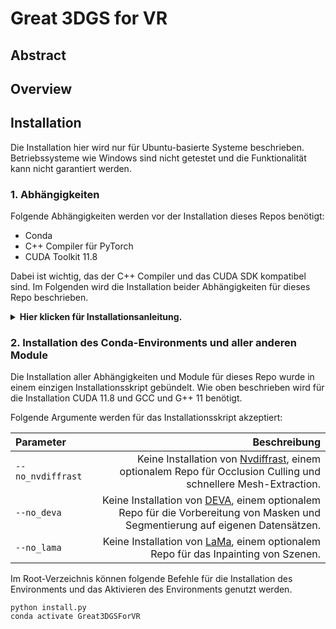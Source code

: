 # Great 3DGS for VR

## Abstract

## Overview

## Installation
Die Installation hier wird nur für Ubuntu-basierte Systeme beschrieben. Betriebssysteme wie Windows sind nicht getestet und die Funktionalität kann nicht garantiert werden. 

### 1. Abhängigkeiten
Folgende Abhängigkeiten werden vor der Installation dieses Repos benötigt:

- Conda
- C++ Compiler für PyTorch
- CUDA Toolkit 11.8

Dabei ist wichtig, das der C++ Compiler und das CUDA SDK kompatibel sind. Im Folgenden wird die Installation beider Abhängigkeiten für dieses Repo beschrieben.

<details>
<summary><span style="font-weight: bold;">Hier klicken für Installationsanleitung.</span></summary>

#### 1.1 C++ Compiler
Die Installation eines C++ Compilers kann einzeln oder neben anderen C++ Versionen durchgeführt werden. Laut der [CUDA-Dokumentation](https://docs.nvidia.com/cuda/archive/11.8.0/cuda-installation-guide-linux/index.html) von Nvidia ist GCC und G++ Version 11 kompatibel mit CUDA Toolkit 11.8. Sowohl g++ als auch gcc müssen beide die gleiche Version haben, um Fehler zu vermeiden.

- Installation der passenden gcc- und g++-Version
    ```shell
    sudo apt install build-essential
    sudo apt -y install gcc-11 g++-11
    ```
- Alternative Versionen zu Manager hinzufügen (höhere Priorität wird Standardmäßig ausgewählt)
    ```shell
    sudo update-alternatives --install /usr/bin/gcc gcc /usr/bin/gcc-[Version] [Priorität]
    sudo update-alternatives --install /usr/bin/g++ g++ /usr/bin/g++-[Version] [Priorität]
    ```
- Checken, welche Versionen verfügbar sind + Auswahl der gerade benötigten Version
    ```shell
    sudo update-alternatives --config gcc
    sudo update-alternatives --config g++
    ```
- Checken der gerade aktiven Version
    ```shell
    gcc --version
    g++ --version
    ```
Für die Installation und Benutzung dieses Repos muss die kompatible Version von GCC und G++ auf dem System aktiv sein!

#### 1.2 CUDA Toolkit
Auch die Installation der passenden CUDA-Toolkit Version kann als Einzelversion auf dem System oder auch neben einer bestehenden CUDA-Version installiert werden.

- Prüfen der CUDA-Version
    ```shell
    nvidia-smi                                    # Höchste unterstützte CUDA-Version
    nvcc --version                                # Momentan genutzte CUDA-Version
    ls /usr/local/ | grep cuda                    # Alle auf dem Rechner installierten CUDA-Versionen
    ```
- Download der gewünschten CUDA-Version: [CUDA Toolkit Archive](https://developer.nvidia.com/cuda-toolkit-archive)
  - Auf der Download-Seite der gewünschten Version sollte runfile (local) als Installer Type ausgewählt werden 
  - Aus den Instruktionen in diesem Schritt nur den Download durchführen, nicht die Installtion!
- Gedownloadete Runfile muss executable gemacht werden
    ```shell
    chmod +x <name of runfile .run>
    ```
- Installation des Toolkit (und auch nur des Toolkit, ohne Treiber-Installation!)
    ```shell
    sudo ./<name of runfile .run> --silent --toolkit
    ```
- CUDA-Version sollte jetzt mit obigen Befehl aufgelistet werden
  - Falls nvcc --version nicht funktionieren sollte, könnte es sein, dass CUDA nicht dem PATH hinzugefügt wurde
    ```shell 
    gedit .bashrc
    
    # Diese zwei Zeilen hinzufügen, CUDA-Version ggf. ändern
    export PATH="/usr/local/cuda-[version]/bin:$PATH"
    export LD_LIBRARY_PATH="/usr/local/cuda-[version]/lib64:$LD_LIBRARY_PATH"
    
    source .bashrc      # Oder neues Terminal
    ```

</details>

### 2. Installation des Conda-Environments und aller anderen Module
Die Installation aller Abhängigkeiten und Module für dieses Repo wurde in einem einzigen Installationsskript gebündelt. Wie oben beschrieben wird für die Installation CUDA 11.8 und GCC und G++ 11 benötigt.

Folgende Argumente werden für das Installationsskript akzeptiert:

| Parameter                    |                                                                                                                                                                               Beschreibung |
|:-----------------------------|-------------------------------------------------------------------------------------------------------------------------------------------------------------------------------------------:|
| `--no_nvdiffrast`            |                                     Keine Installation von [Nvdiffrast](https://nvlabs.github.io/nvdiffrast/), einem optionalem Repo für Occlusion Culling und schnellere Mesh-Extraction. |
| `--no_deva`                  | Keine Installation von [DEVA](https://github.com/hkchengrex/Tracking-Anything-with-DEVA), einem optionalem Repo für die Vorbereitung von Masken und Segmentierung auf eigenen Datensätzen. |
| `--no_lama`                  |                                                                      Keine Installation von [LaMa](https://github.com/advimman/lama), einem optionalem Repo für das Inpainting von Szenen. |

Im Root-Verzeichnis können folgende Befehle für die Installation des Environments und das Aktivieren des Environments genutzt werden.
```shell
python install.py
conda activate Great3DGSForVR
```